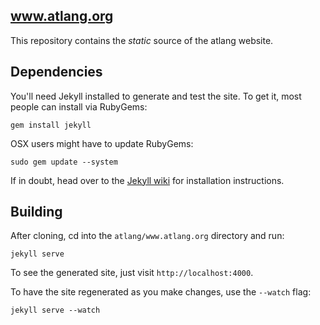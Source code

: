 ## www.atlang.org

This repository contains the _static_ source of the atlang website.

## Dependencies

You'll need Jekyll installed to generate and test the site. To get it, most people can install via RubyGems:

    gem install jekyll

OSX users might have to update RubyGems:

    sudo gem update --system

If in doubt, head over to the [Jekyll wiki](https://github.com/mojombo/jekyll/wiki) for installation instructions.

## Building

After cloning, cd into the `atlang/www.atlang.org` directory and run:

    jekyll serve

To see the generated site, just visit `http://localhost:4000`.

To have the site regenerated as you make changes, use the `--watch` flag:

    jekyll serve --watch